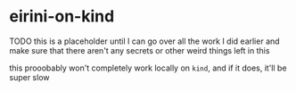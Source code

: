 # eirini-on-kind

TODO this is a placeholder until I can go over all the work I did earlier and make sure that there aren't any secrets or other weird things left in this

this prooobably won't completely work locally on `kind`, and if it does, it'll be super slow

